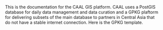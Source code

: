 This is the documentation for the CAAL GIS platform.
CAAL uses a PostGIS database for daily data management and data curation and a GPKG plaftorm for delivering subsets of the main database to partners in Central Asia that do not have a stable internet connection. 
Here is the GPKG template.
